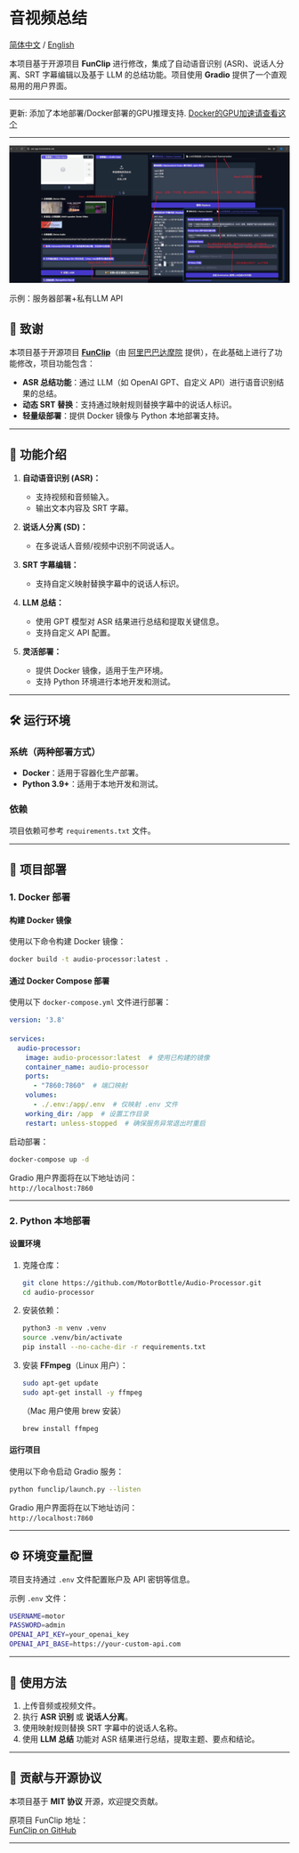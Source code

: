 # 音视频总结

[简体中文](./README_zh.md) / [English](./README.md)

本项目基于开源项目 **FunClip** 进行修改，集成了自动语音识别 (ASR)、说话人分离、SRT 字幕编辑以及基于 LLM 的总结功能。项目使用 **Gradio** 提供了一个直观易用的用户界面。

---

更新: 添加了本地部署/Docker部署的GPU推理支持. [Docker的GPU加速请查看这个](./Docker_GPU.md)

---
![alt text](IMG_3044.JPG)

示例：服务器部署+私有LLM API

## 📜 **致谢**

本项目基于开源项目 **[FunClip](https://github.com/alibaba-damo-academy/FunClip)**（由 [阿里巴巴达摩院](https://github.com/alibaba-damo-academy) 提供），在此基础上进行了功能修改，项目功能包含：

- **ASR 总结功能**：通过 LLM（如 OpenAI GPT、自定义 API）进行语音识别结果的总结。
- **动态 SRT 替换**：支持通过映射规则替换字幕中的说话人标识。
- **轻量级部署**：提供 Docker 镜像与 Python 本地部署支持。

---

## 🎯 **功能介绍**

1. **自动语音识别 (ASR)：**  
   - 支持视频和音频输入。  
   - 输出文本内容及 SRT 字幕。

2. **说话人分离 (SD)：**  
   - 在多说话人音频/视频中识别不同说话人。

3. **SRT 字幕编辑：**  
   - 支持自定义映射替换字幕中的说话人标识。

4. **LLM 总结：**  
   - 使用 GPT 模型对 ASR 结果进行总结和提取关键信息。  
   - 支持自定义 API 配置。

5. **灵活部署：**  
   - 提供 Docker 镜像，适用于生产环境。  
   - 支持 Python 环境进行本地开发和测试。

---

## 🛠 **运行环境**

### 系统（两种部署方式）
- **Docker**：适用于容器化生产部署。
- **Python 3.9+**：适用于本地开发和测试。

### 依赖
项目依赖可参考 `requirements.txt` 文件。

---

## 🚀 **项目部署**

### 1. **Docker 部署**

#### **构建 Docker 镜像**
使用以下命令构建 Docker 镜像：
```bash
docker build -t audio-processor:latest .
```

#### **通过 Docker Compose 部署**
使用以下 `docker-compose.yml` 文件进行部署：

```yaml
version: '3.8'

services:
  audio-processor:
    image: audio-processor:latest  # 使用已构建的镜像
    container_name: audio-processor
    ports:
      - "7860:7860"  # 端口映射
    volumes:
      - ./.env:/app/.env  # 仅映射 .env 文件
    working_dir: /app  # 设置工作目录
    restart: unless-stopped  # 确保服务异常退出时重启
```

启动部署：
```bash
docker-compose up -d
```

Gradio 用户界面将在以下地址访问：  
`http://localhost:7860`

---

### 2. **Python 本地部署**

#### **设置环境**

1. 克隆仓库：
   ```bash
   git clone https://github.com/MotorBottle/Audio-Processor.git
   cd audio-processor
   ```

2. 安装依赖：
   ```bash
   python3 -m venv .venv
   source .venv/bin/activate
   pip install --no-cache-dir -r requirements.txt
   ```

3. 安装 **FFmpeg**（Linux 用户）：
   ```bash
   sudo apt-get update
   sudo apt-get install -y ffmpeg
   ```

   （Mac 用户使用 brew 安装）
   ```bash
   brew install ffmpeg
   ```

#### **运行项目**

使用以下命令启动 Gradio 服务：
```bash
python funclip/launch.py --listen
```

Gradio 用户界面将在以下地址访问：  
`http://localhost:7860`

---

## ⚙️ **环境变量配置**

项目支持通过 `.env` 文件配置账户及 API 密钥等信息。

示例 `.env` 文件：
```bash
USERNAME=motor
PASSWORD=admin
OPENAI_API_KEY=your_openai_key
OPENAI_API_BASE=https://your-custom-api.com
```

---

## 🎥 **使用方法**

1. 上传音频或视频文件。
2. 执行 **ASR 识别** 或 **说话人分离**。
3. 使用映射规则替换 SRT 字幕中的说话人名称。
4. 使用 **LLM 总结** 功能对 ASR 结果进行总结，提取主题、要点和结论。

---

## 🔗 **贡献与开源协议**

本项目基于 **MIT 协议** 开源，欢迎提交贡献。

原项目 FunClip 地址：  
[FunClip on GitHub](https://github.com/alibaba-damo-academy/FunClip)

---